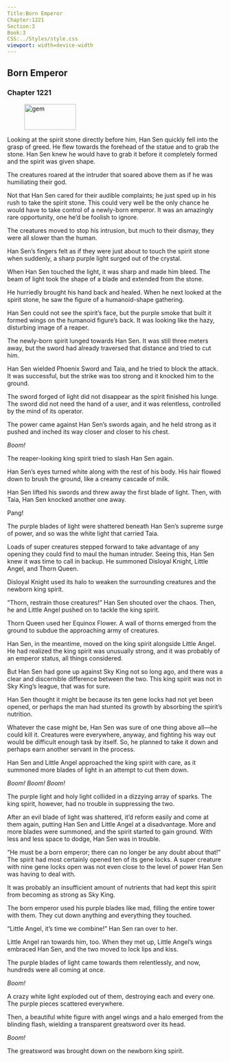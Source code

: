 ```yaml
---
Title:Born Emperor 
Chapter:1221 
Section:3 
Book:3 
CSS:../Styles/style.css 
viewport: width=device-width
---
```

  
## Born Emperor
### Chapter 1221
  
<figure>
	<img src="../Images/gem.gif" alt="gem" id="gem" width="120" height="60" />
</figure>
  

  
Looking at the spirit stone directly before him, Han Sen quickly fell into the grasp of greed. He flew towards the forehead of the statue and to grab the stone. Han Sen knew he would have to grab it before it completely formed and the spirit was given shape.

The creatures roared at the intruder that soared above them as if he was humiliating their god.

Not that Han Sen cared for their audible complaints; he just sped up in his rush to take the spirit stone. This could very well be the only chance he would have to take control of a newly-born emperor. It was an amazingly rare opportunity, one he’d be foolish to ignore.

The creatures moved to stop his intrusion, but much to their dismay, they were all slower than the human.

Han Sen’s fingers felt as if they were just about to touch the spirit stone when suddenly, a sharp purple light surged out of the crystal.

When Han Sen touched the light, it was sharp and made him bleed. The beam of light took the shape of a blade and extended from the stone.

He hurriedly brought his hand back and healed. When he next looked at the spirit stone, he saw the figure of a humanoid-shape gathering.

Han Sen could not see the spirit’s face, but the purple smoke that built it formed wings on the humanoid figure’s back. It was looking like the hazy, disturbing image of a reaper.

The newly-born spirit lunged towards Han Sen. It was still three meters away, but the sword had already traversed that distance and tried to cut him.

Han Sen wielded Phoenix Sword and Taia, and he tried to block the attack. It was successful, but the strike was too strong and it knocked him to the ground.

The sword forged of light did not disappear as the spirit finished his lunge. The sword did not need the hand of a user, and it was relentless, controlled by the mind of its operator.

The power came against Han Sen’s swords again, and he held strong as it pushed and inched its way closer and closer to his chest.

*Boom!*

The reaper-looking king spirit tried to slash Han Sen again.

Han Sen’s eyes turned white along with the rest of his body. His hair flowed down to brush the ground, like a creamy cascade of milk.

Han Sen lifted his swords and threw away the first blade of light. Then, with Taia, Han Sen knocked another one away.

Pang!

The purple blades of light were shattered beneath Han Sen’s supreme surge of power, and so was the white light that carried Taia.

Loads of super creatures stepped forward to take advantage of any opening they could find to maul the human intruder. Seeing this, Han Sen knew it was time to call in backup. He summoned Disloyal Knight, Little Angel, and Thorn Queen.

Disloyal Knight used its halo to weaken the surrounding creatures and the newborn king spirit.

“Thorn, restrain those creatures!” Han Sen shouted over the chaos. Then, he and Little Angel pushed on to tackle the king spirit.

Thorn Queen used her Equinox Flower. A wall of thorns emerged from the ground to subdue the approaching army of creatures.

Han Sen, in the meantime, moved on the king spirit alongside Little Angel. He had realized the king spirit was unusually strong, and it was probably of an emperor status, all things considered.

But Han Sen had gone up against Sky King not so long ago, and there was a clear and discernible difference between the two. This king spirit was not in Sky King’s league, that was for sure.

Han Sen thought it might be because its ten gene locks had not yet been opened, or perhaps the man had stunted its growth by absorbing the spirit’s nutrition.

Whatever the case might be, Han Sen was sure of one thing above all—he could kill it. Creatures were everywhere, anyway, and fighting his way out would be difficult enough task by itself. So, he planned to take it down and perhaps earn another servant in the process.

Han Sen and Little Angel approached the king spirit with care, as it summoned more blades of light in an attempt to cut them down.

*Boom!* *Boom!* *Boom!*

The purple light and holy light collided in a dizzying array of sparks. The king spirit, however, had no trouble in suppressing the two.

After an evil blade of light was shattered, it’d reform easily and come at them again, putting Han Sen and Little Angel at a disadvantage. More and more blades were summoned, and the spirit started to gain ground. With less and less space to dodge, Han Sen was in trouble.

“He must be a born emperor; there can no longer be any doubt about that!” The spirit had most certainly opened ten of its gene locks. A super creature with nine gene locks open was not even close to the level of power Han Sen was having to deal with.

It was probably an insufficient amount of nutrients that had kept this spirit from becoming as strong as Sky King.

The born emperor used his purple blades like mad, filling the entire tower with them. They cut down anything and everything they touched.

“Little Angel, it’s time we combine!” Han Sen ran over to her.

Little Angel ran towards him, too. When they met up, Little Angel’s wings embraced Han Sen, and the two moved to lock lips and kiss.

The purple blades of light came towards them relentlessly, and now, hundreds were all coming at once.

*Boom!*

A crazy white light exploded out of them, destroying each and every one. The purple pieces scattered everywhere.

Then, a beautiful white figure with angel wings and a halo emerged from the blinding flash, wielding a transparent greatsword over its head.

*Boom!*

The greatsword was brought down on the newborn king spirit.